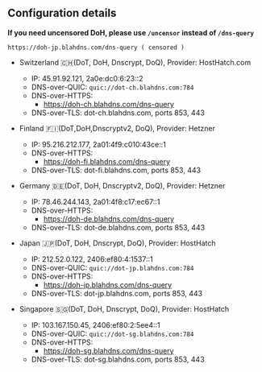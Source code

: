 ## Configuration details 

**If you need uncensored DoH, please use `/uncensor` instead of `/dns-query`**

```
https://doh-jp.blahdns.com/dns-query ( censored )
```

- Switzerland 🇨🇭(DoT, DoH, Dnscrypt, DoQ), Provider: HostHatch.com
  * IP: 45.91.92.121, 2a0e:dc0:6:23::2
  * DNS-over-QUIC: `quic://dot-ch.blahdns.com:784`
  * DNS-over-HTTPS:
    * https://doh-ch.blahdns.com/dns-query
  * DNS-over-TLS: dot-ch.blahdns.com, ports 853, 443

- Finland 🇫🇮(DoT,DoH,Dnscryptv2, DoQ), Provider: Hetzner
  * IP: 95.216.212.177, 2a01:4f9:c010:43ce::1
  * DNS-over-HTTPS:
    * https://doh-fi.blahdns.com/dns-query
  * DNS-over-TLS: dot-fi.blahdns.com, ports 853, 443 

- Germany 🇩🇪(DoT, DoH, Dnscryptv2, DoQ), Provider: Hetzner
  * IP: 78.46.244.143, 2a01:4f8:c17:ec67::1
  * DNS-over-HTTPS: 
    * https://doh-de.blahdns.com/dns-query
  * DNS-over-TLS: dot-de.blahdns.com, ports 853, 443

- Japan 🇯🇵(DoT, DoH, Dnscrypt, DoQ), Provider: HostHatch
  * IP: 212.52.0.122, 2406:ef80:4:1537::1
  * DNS-over-QUIC: `quic://dot-jp.blahdns.com:784`
  * DNS-over-HTTPS: 
    * https://doh-jp.blahdns.com/dns-query
  * DNS-over-TLS: dot-jp.blahdns.com, ports 853, 443

- Singapore 🇸🇬(DoT, DoH, Dnscrypt, DoQ), Provider: HostHatch
  * IP: 103.167.150.45, 2406:ef80:2:5ee4::1
  * DNS-over-QUIC: `quic://dot-sg.blahdns.com:784`
  * DNS-over-HTTPS: 
    * https://doh-sg.blahdns.com/dns-query
  * DNS-over-TLS: dot-sg.blahdns.com, ports 853, 443
